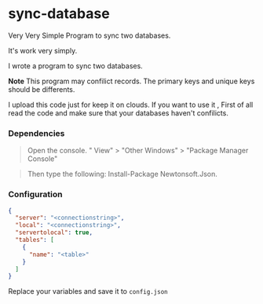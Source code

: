 # sync-database
Very Very Simple Program to sync two databases.

It's work very simply. 

I wrote a program to sync two databases.

**Note** This program may confilict records. The primary keys and unique keys should be differents.

I upload this code just for keep it on clouds. If you want to use it , First of all read the code and make sure that your databases haven't confilicts.

### Dependencies

> Open the console. " View" > "Other Windows" > "Package Manager Console"

> Then type the following: Install-Package Newtonsoft.Json.

### Configuration

```json
{
  "server": "<connectionstring>",
  "local": "<connectionstring>",
  "servertolocal": true,
  "tables": [
    {
      "name": "<table>"
    }
  ]
}
```

Replace your variables and save it to `config.json`
